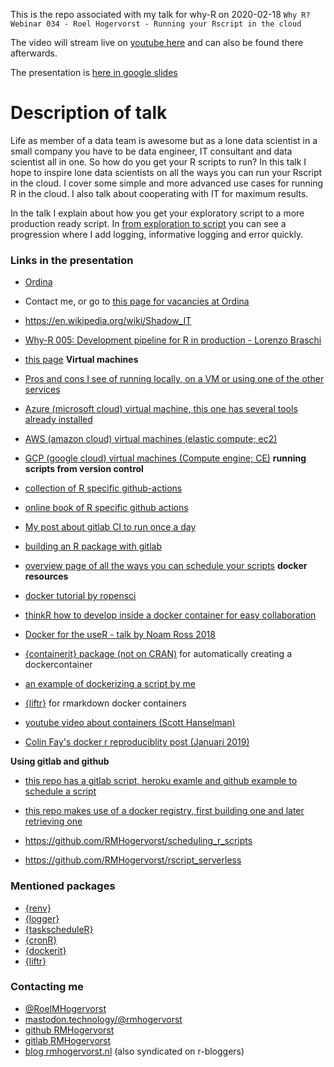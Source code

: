 This is the repo associated with my talk for why-R on 2020-02-18
`Why R? Webinar 034 - Roel Hogervorst - Running your Rscript in the cloud`

The video will stream live on [youtube here](https://youtu.be/1t47U_nBXdE)
and can also be found there afterwards.


The presentation is [here in google slides](https://docs.google.com/presentation/d/19puC6i6Q7iZuIZJ6ErvtenPJhial976TsI769qFa0Wc/edit?usp=sharing)

# Description of talk
Life as member of a data team is awesome but as a lone data scientist in a small company you have to be data engineer, IT consultant and data scientist all in one. So how do you get your R scripts to run? In this talk I hope to inspire lone data scientists on all the ways you can run your Rscript in the cloud. I cover some simple and more advanced use cases for running R in the cloud. I also talk about cooperating with IT for maximum results.


In the talk I explain about how you get your exploratory script to a more production
ready script. 
In [from exploration to script](from_exploration_to_script.md) you can see a progression where I add logging, informative logging and error quickly. 



### Links in the presentation
- [Ordina](https://www.ordina.nl/en/business-propositions/intelligent-data-driven-organisations/)
- Contact me, or go to [this page for vacancies at Ordina](https://www.ordina.nl/werkenbij/)
- https://en.wikipedia.org/wiki/Shadow_IT
- [Why-R 005: Development pipeline for R in production - Lorenzo Braschi](https://www.youtube.com/watch?v=YyG8E1DdhX0)
- [this page](github.com/RMHogervorst/running_your_r_script_in_the_cloud)
**Virtual machines**
- [Pros and cons I see of running locally, on a VM or using one of the other services](https://github.com/RMHogervorst/scheduling_r_scripts)
- [Azure (microsoft cloud) virtual machine, this one has several tools already installed](https://azure.microsoft.com/en-us/services/virtual-machines/data-science-virtual-machines/)
- [AWS (amazon cloud) virtual machines (elastic compute; ec2)](https://aws.amazon.com/ec2/)
- [GCP (google cloud) virtual machines (Compute engine; CE)](https://cloud.google.com/compute/)
**running scripts from version control**
- [collection of R specific github-actions](https://github.com/r-lib/actions)
- [online book of R specific github actions](https://ropenscilabs.github.io/actions_sandbox/)
- [My post about gitlab CI to run once a day](https://blog.rmhogervorst.nl/blog/2020/09/24/running-an-r-script-on-a-schedule-gitlab/)
- [building an R package with gitlab](https://persado.github.io/2019/10/23/R-gitlab-pipelines.html)

- [overview page of all the ways you can schedule your scripts](https://blog.rmhogervorst.nl/blog/2020/09/26/running-an-r-script-on-a-schedule-overview/)
**docker resources**
- [docker tutorial by ropensci](https://ropenscilabs.github.io/r-docker-tutorial/)
- [thinkR how to develop inside a docker container for easy collaboration](https://rtask.thinkr.fr/how-to-develop-inside-a-docker-container-to-ease-collaboration/)
- [Docker for the useR - talk by Noam Ross 2018](https://github.com/noamross/nyhackr-docker-talk)
- [{containerit} package (not on CRAN)](http://o2r.info/containerit/) for automatically creating a dockercontainer
- [an example of dockerizing a script by me](https://github.com/RMHogervorst/dockerize_script)
- [{liftr}](https://liftr.me/) for rmarkdown docker containers
- [youtube video about containers (Scott Hanselman)](https://youtu.be/0oEsMwSxBsk)
- [Colin Fay's docker r reproduciblity post (Januari 2019)](https://colinfay.me/docker-r-reproducibility/)

**Using gitlab and github**
- [this repo has a gitlab script, heroku examle and github example to schedule a script](https://github.com/RMHogervorst/invertedushape)
- [this repo makes use of a docker registry, first building one and later retrieving one](https://github.com/RMHogervorst/dockerize_script)

- https://github.com/RMHogervorst/scheduling_r_scripts
- https://github.com/RMHogervorst/rscript_serverless

### Mentioned packages
- [{renv}](https://CRAN.R-project.org/package=renv)
- [{logger}](https://CRAN.R-project.org/package=logger)
- [{taskscheduleR}](https://cran.r-project.org/package=taskscheduleR)
- [{cronR}](https://cran.r-project.org/package=cronR)
- [{dockerit}](http://o2r.info/containerit/)
- [{liftr}](https://liftr.me/) 



### Contacting me
- [@RoelMHogervorst](https://twitter.com/RoelMHogervorst)
- [mastodon.technology/@rmhogervorst](https://mastodon.technology/@rmhogervorst)
- [github RMHogervorst](https://github.com/RMHogervorst)
- [gitlab RMHogervorst](https://gitlab.com/RMHogervorst)
- [blog rmhogervorst.nl](https://blog.rmhogervorst.nl/) (also syndicated on r-bloggers)
